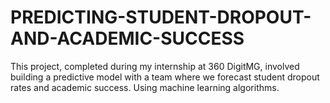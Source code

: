 # PREDICTING-STUDENT-DROPOUT-AND-ACADEMIC-SUCCESS
This project, completed during my internship at 360 DigitMG, involved building a predictive model with a team where we forecast student dropout rates and academic success. Using machine learning algorithms.

